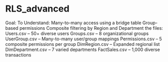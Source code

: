 # RLS_advanced
Goal: To Understand:
Many-to-many access using a bridge table
Group-based permissions
Composite filtering by Region and Department
the files:
Users.csv – 50+ diverse users
Groups.csv – 8 organizational groups
UserGroup.csv – Many-to-many user/group mappings
Permissions.csv – 5 composite permissions per group
DimRegion.csv – Expanded regional list
DimDepartment.csv – 7 varied departments
FactSales.csv – 1,000 diverse transactions
